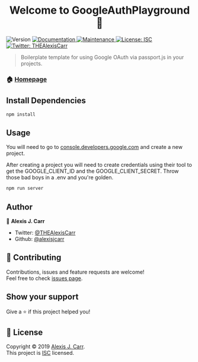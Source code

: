 <h1 align="center">Welcome to GoogleAuthPlayground 👋</h1>
<p>
  <img alt="Version" src="https://img.shields.io/badge/version-1.0.0-blue.svg?cacheSeconds=2592000" />
  <a href="https://github.com/alexisjcarr/GoogleAuthPlayground#readme">
    <img alt="Documentation" src="https://img.shields.io/badge/documentation-yes-brightgreen.svg" target="_blank" />
  </a>
  <a href="https://github.com/alexisjcarr/GoogleAuthPlayground/graphs/commit-activity">
    <img alt="Maintenance" src="https://img.shields.io/badge/Maintained%3F-yes-green.svg" target="_blank" />
  </a>
  <a href="https://github.com/alexisjcarr/GoogleAuthPlayground/blob/master/LICENSE">
    <img alt="License: ISC" src="https://img.shields.io/badge/License-ISC-yellow.svg" target="_blank" />
  </a>
  <a href="https://twitter.com/THEAlexisCarr">
    <img alt="Twitter: THEAlexisCarr" src="https://img.shields.io/twitter/follow/THEAlexisCarr.svg?style=social" target="_blank" />
  </a>
</p>

> Boilerplate template for using Google OAuth via passport.js in your projects.

### 🏠 [Homepage](https://github.com/alexisjcarr/GoogleAuthPlayground#readme)

## Install Dependencies

```sh
npm install
```

## Usage

You will need to go to [console.developers.google.com](https://console.developers.google.com) and create a new project.

After creating a project you will need to create credentials using their tool to get the GOOGLE_CLIENT_ID and the GOOGLE_CLIENT_SECRET. Throw those bad boys in a .env and you're golden.

```sh
npm run server
```

## Author

👤 **Alexis J. Carr**

- Twitter: [@THEAlexisCarr](https://twitter.com/THEAlexisCarr)
- Github: [@alexisjcarr](https://github.com/alexisjcarr)

## 🤝 Contributing

Contributions, issues and feature requests are welcome!<br />Feel free to check [issues page](https://github.com/alexisjcarr/GoogleAuthPlayground/issues).

## Show your support

Give a ⭐️ if this project helped you!

## 📝 License

Copyright © 2019 [Alexis J. Carr](https://github.com/alexisjcarr).<br />
This project is [ISC](https://github.com/alexisjcarr/GoogleAuthPlayground/blob/master/LICENSE) licensed.
